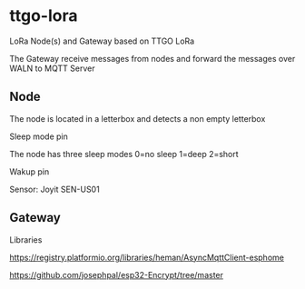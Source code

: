 # ttgo-lora


LoRa Node(s) and Gateway based on TTGO LoRa

The Gateway receive messages from nodes and forward the messages over WALN to MQTT Server



## Node

The node is located in a letterbox and detects a non empty letterbox


Sleep mode pin

The node has three sleep modes
0=no sleep
1=deep
2=short

Wakup pin

Sensor: Joyit SEN-US01



## Gateway



Libraries


https://registry.platformio.org/libraries/heman/AsyncMqttClient-esphome



https://github.com/josephpal/esp32-Encrypt/tree/master



